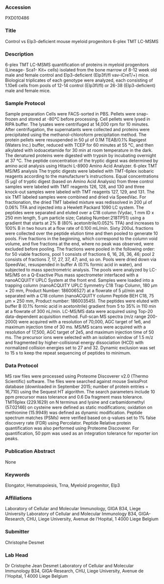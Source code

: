 ### Accession
PXD010486

### Title
Control vs Elp3-deficient mouse myeloid progenitors 6-plex TMT LC-MSMS

### Description
6-plex TMT LC-MSMS quantification of proteins in myeloid progenitors (Lineage- Sca1- Kit+ cells) isolated from the bone marrow of 8-12 week old male and female control and Elp3-deficient (Elp3fl/fl vav-iCreT/+) mice. Biological triplicates of each genotype were analyzed, each consisting of 1.10e6 cells from pools of 12-14 control (Elp3fl/fl) or 26-38 (Elp3-deficient) male and female mice.

### Sample Protocol
Sample preparation  Cells were FACS-sorted in PBS. Pellets were snap-frozen and stored at -80°C before processing. Cell pellets were lysed in RIPA buffer. The lysates were centrifuged at 14,000 rpm for 10 minutes. After centrifugation, the supernatants were collected and proteins were precipitated using the methanol-chloroform precipitation method. The protein pellets were resuspended in 50 µl of 0.1M TEAB/0.1% Rapigest (Waters Inc.) buffer, reduced with TCEP for 60 minutes at 55 °C, and then alkylated with iodoacetamide for 30 min at room temperature in the dark. The denatured proteins were digested with trypsin by incubating overnight at 37 °C. The peptide concentration of the tryptic digest was determined by amino acid analysis using Hitachi L-8900 Amino Acid Analyzer.  6-plex TMT MS/MS analysis  The tryptic digests were labeled with TMT-6plex isobaric reagents according to the manufacturer’s instructions. Equal concentrations (5 µg) of tryptic digest (based on Amino Acid Analysis) from three control samples were labeled with TMT reagents 126, 128, and 130 and three knock-out samples were labeled with TMT reagents 127, 129, and 131. The six TMT labeled samples were combined and dried via SpeedVac. For fractionation, the dried TMT labeled mixture was redissolved in 200 µl of 0.06% TFA and injected into a Hewlett Packard 1090 LC system. The peptides were separated and eluted over a C18 column (Vydac, 1 mm ID x 250 mm length, 5 µm particle size; Catalog Number:218TP51) using a gradient that starts at 2% B (80% acetonitrile/0.052% TFA) and increases to 100% B in two hours at a flow rate of 0.100 mL/min. Sixty 200uL fractions were collected over the peptide elution time and then pooled to generate 10 pools. Five fractions in the beginning, which correspond to the column void volume, and five fractions at the end, where no peak was observed, were excluded before pooling. The fractions were pooled in the following order: for 50 viable fractions, pool 1 consists of fractions 6, 16, 26, 36, 46; pool 2 consists of fractions 7, 17, 27, 37, 47; and, so on. Pools were dried down via SpeedVac, resuspended in buffer A (0.1% formic acid in water), and subjected to mass spectrometric analysis.  The pools were analyzed by LC-MS/MS on a Q-Exactive Plus mass spectrometer interfaced with a nanoACQUITY UPLC System at the front end. Samples were loaded into a trapping column (nanoACQUITY UPLC Symmetry C18 Trap Column, 180 µm × 20 mm, Product Number: 186006527) at a flowrate of 5 µl/min and separated with a C18 column (nanoACQUITY column Peptide BEH C18, 75 µm × 250 mm, Product number: 186003545).  The peptides were eluted with buffer B (0.1% formic acid in acetonitrile) gradient from 5 to 35% in 110 min at a flowrate of 300 nL/min.  LC-MS/MS data were acquired using Top-20 data-dependent acquisition method. Full-scan MS spectra (m/z range 200-2000) were acquired with a resolution of 70,000, AGC target of 1e6, and maximum injection time of 30 ms. MS/MS scans were acquired with a resolution of 17,500, AGC target of 2e5, and maximum injection time of 50 ms. The precursor ions were selected with an isolation window of 1.5 m/z and fragmented by higher-collisional energy dissociation (HCD) with normalized collision energies set to 27 and 32. Dynamic exclusion was set to 15 s to keep the repeat sequencing of peptides to minimum.

### Data Protocol
MS raw files were processed using Proteome Discoverer v2.0 (Thermo Scientific) software. The files were searched against mouse SwissProt database (downloaded in September 2015; number of protein entries = 16,710) using the Sequest HT algorithm. The search parameters include 10 ppm precursor mass tolerance and 0.6 Da fragment mass tolerance. TMT6plex (229.1629) on N terminus and lysine and carbamidomethyl (57.02146) on cysteine were defined as static modifications; oxidation on methionine (15.9949) was defined as dynamic modification. Peptide spectrum matches (PSMs) were verified based on q-values set to 1% false discovery rate (FDR) using Percolator. Peptide Relative protein quantification was also performed using Proteome Discoverer. For quantification, 50 ppm was used as an integration tolerance for reporter ion peaks.

### Publication Abstract
None

### Keywords
Elongator, Hematopoiesis, Trna, Myeloid progenitor, Elp3

### Affiliations
Laboratory of Cellular and Molecular Immunology, GIGA B34, Liege University
Laboratory of Cellular and Molecular Immunology B34, GIGA-Research, CHU, Liege University, Avenue de l'Hopital, 1 4000 Liege Belgium

### Submitter
Christophe Desmet

### Lab Head
Dr Cristophe Jean Desmet
Laboratory of Cellular and Molecular Immunology B34, GIGA-Research, CHU, Liege University, Avenue de l'Hopital, 1 4000 Liege Belgium


